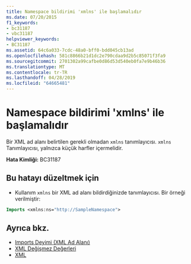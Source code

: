 ```yaml
---
title: Namespace bildirimi 'xmlns' ile başlamalıdır
ms.date: 07/20/2015
f1_keywords:
- bc31187
- vbc31187
helpviewer_keywords:
- BC31187
ms.assetid: 64c6a033-7cdc-48a0-bff0-bdd045cb13ad
ms.openlocfilehash: 581c8866b21d1dc2e790cdaa9d2b5c85071f3fa9
ms.sourcegitcommit: 2701302a99cafbe0d86d53d540eb0fa7e9b46b36
ms.translationtype: MT
ms.contentlocale: tr-TR
ms.lasthandoff: 04/28/2019
ms.locfileid: "64665481"
---
```

# <a name="namespace-declaration-must-start-with-xmlns"></a>Namespace bildirimi 'xmlns' ile başlamalıdır
Bir XML ad alanı belirtilen gerekli olmadan `xmlns` tanımlayıcısı. `xmlns` Tanımlayıcısı, yalnızca küçük harfler içermelidir.  
  
 **Hata Kimliği:** BC31187  
  
## <a name="to-correct-this-error"></a>Bu hatayı düzeltmek için  
  
- Kullanım `xmlns` bir XML ad alanı bildirdiğinizde tanımlayıcısı. Bir örneği verilmiştir:  
  
```vb  
Imports <xmlns:ns="http://SampleNamespace">  
```  
  
## <a name="see-also"></a>Ayrıca bkz.

- [Imports Deyimi (XML Ad Alanı)](../../visual-basic/language-reference/statements/imports-statement-xml-namespace.md)
- [XML Değişmez Değerleri](../../visual-basic/language-reference/xml-literals/index.md)
- [XML](../../visual-basic/programming-guide/language-features/xml/index.md)
